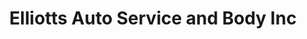 ---
title: "Elliotts Auto Service and Body Inc"
url: /woodford/elliotts-auto-service-and-body-inc/
shop: Autowerkstatt
---